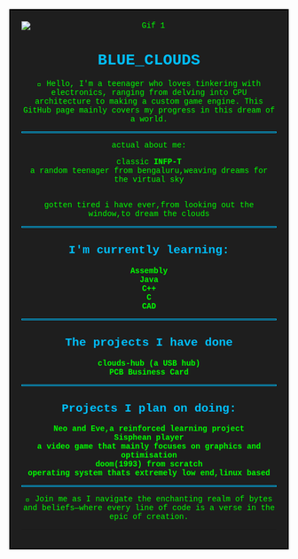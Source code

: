 <div style="border: 2px solid black; padding: 20px; background-color: #1e1e1e; color: #00ff00; font-family: 'Courier New', Courier, monospace; text-align: center;">
  <img src="https://i0.wp.com/media1.giphy.com/media/fUpvkRuLKE4xMBJLvH/200.gif" alt="Gif 1" style="display: block; margin: 0 auto;">

  <h1 style="color: #00bfff;">BLUE_CLOUDS</h1>

  <p>👋 Hello, I'm a teenager who loves tinkering with electronics, ranging from delving into CPU architecture to making a custom game engine. This GitHub page mainly covers my progress in this dream of a world.</p>


  <hr style="border: 1px solid #00bfff;">

  <p>
   actual about me:<br>
    <ul style="list-style: none; padding: 0;">
    <li>classic <b>INFP-T</li></b>
   <li>a random teenager from bengaluru,weaving dreams for the virtual sky</li></ul>
   <br>
   gotten tired i have ever,from looking out the window,to dream the clouds
   <br>
  
  </p>

  <hr style="border: 1px solid #00bfff;">

  <h2 style="color: #00bfff;">I'm currently learning:</h2>
  <ul style="list-style: none; padding: 0;">
    <li><b>Assembly</b></li>
    <li><b>Java</b></li>
    <li><b>C++</b></li>
    <li><b>C</b></li>
    <li><b>CAD</b></li>
  </ul>
  <hr style="border: 1px solid #00bfff;">
  <h2 style="color: #00bfff;">The projects I have done</h2>
  <ul style="list-style: none; padding: 0;">
    <li><b>clouds-hub (a USB hub)</b></li>
    <li><b>PCB Business Card</b></li>
  </ul>

  <hr style="border: 1px solid #00bfff;">

  <h2 style="color: #00bfff;">Projects I plan on doing:</h2>
  <ul style="list-style: none; padding: 0;">
    <li><b>Neo and Eve,a reinforced learning project</b></li>
    <li><b>Sisphean player</b></li>
    <li><b>a video game that mainly focuses on graphics and optimisation</b></li>
    <li><b>doom(1993) from scratch</b></li>
    <li><b>operating system thats extremely low end,linux based</b></li>
  </ul>

  <hr style="border: 1px solid #00bfff;">
  
  <p>🚀 Join me as I navigate the enchanting realm of bytes and beliefs—where every line of code is a verse in the epic of creation.</p>
  <hr>
</div>

